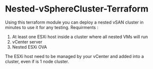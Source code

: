 # Nested-vSphereCluster-Terraform
Using this terraform module you can deploy a nested vSAN cluster in minutes to use it for any testing. 
Requirments : 
1. At least one ESXi host inside a cluster where all nested VMs will run
2. vCenter server
3. Nested ESXi OVA 

The ESXi host need to be managed by your vCenter and added into a cluster, even if is 1 node cluster.

